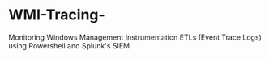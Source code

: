 # WMI-Tracing-
Monitoring Windows Management Instrumentation ETLs (Event Trace Logs) using Powershell and Splunk's SIEM
